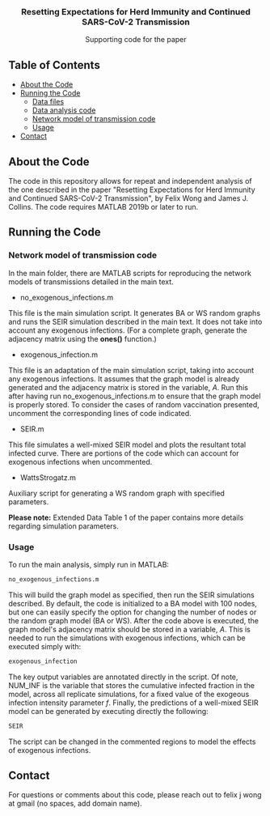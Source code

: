 <!--
*** Thanks for checking out this README Template. If you have a suggestion that would
*** make this better, please fork the repo and create a pull request or simply open
*** an issue with the tag "enhancement".
*** Thanks again! Now go create something AMAZING! :D
-->




<!-- PROJECT LOGO -->
<br />
<p align="center">

  <h3 align="center">Resetting Expectations for Herd Immunity and Continued SARS-CoV-2 Transmission</h3> 

  <p align="center">
    Supporting code for the paper
  </p>
</p>



<!-- TABLE OF CONTENTS -->
## Table of Contents

* [About the Code](#about-the-code)
* [Running the Code](#running-the-code)
  * [Data files](#data-files)
  * [Data analysis code](#data-analysis-code)
  * [Network model of transmission code](#network-model-of-transmission-code)
  * [Usage](#usage)
* [Contact](#contact)



<!-- ABOUT THE PROJECT -->
## About the Code

The code in this repository allows for repeat and independent analysis of the one described in the paper "Resetting Expectations for Herd Immunity and Continued SARS-CoV-2 Transmission", by Felix Wong and James J. Collins. The code requires MATLAB 2019b or later to run. 

<!-- GETTING STARTED -->
## Running the Code


### Network model of transmission code

In the main folder, there are MATLAB scripts for reproducing the network models of transmissions detailed in the main text.

* no_exogenous_infections.m
<p>
This file is the main simulation script. It generates BA or WS random graphs and runs the SEIR simulation described in the main text. It does not take into account any exogenous infections. (For a complete graph, generate the adjacency matrix using the <b>ones()</b> function.)
</p>

* exogenous_infection.m
<p>
This file is an adaptation of the main simulation script, taking into account any exogenous infections. It assumes that the graph model is already generated and the adjacency matrix is stored in the variable, <i>A</i>. Run this after having run no_exogenous_infections.m to ensure that the graph model is properly stored. To consider the cases of random vaccination presented, uncomment the corresponding lines of code indicated. 

* SEIR.m
<p>
This file simulates a well-mixed SEIR model and plots the resultant total infected curve. There are portions of the code which can account for exogenous infections when uncommented. 
</p>

* WattsStrogatz.m
<p>
Auxiliary script for generating a WS random graph with specified parameters.
</p>

<p>
<b>Please note:</b> Extended Data Table 1 of the paper contains more details regarding simulation parameters.
</p>


### Usage

To run the main analysis, simply run in MATLAB:
```sh
no_exogenous_infections.m
```
This will build the graph model as specified, then run the SEIR simulations described. By default, the code is initialized to a BA model with 100 nodes, but one can easily specify the option for changing the number of nodes or the random graph model (BA or WS). After the code above is executed, the graph model's adjacency matrix should be stored in a variable, <i>A</i>. This is needed to run the simulations with exogenous infections, which can be executed simply with:  
```sh
exogenous_infection
```
The key output variables are annotated directly in the script. Of note, NUM_INF is the variable that stores the cumulative infected fraction in the model, across all replicate simulations, for a fixed value of the exogeous infection intensity parameter <i>f</i>. Finally, the predictions of a well-mixed SEIR model can be generated by executing directly the following:
```sh
SEIR
```
The script can be changed in the commented regions to model the effects of exogenous infections. 

<!-- CONTACT -->
## Contact

For questions or comments about this code, please reach out to felix j wong at gmail (no spaces, add domain name). 

